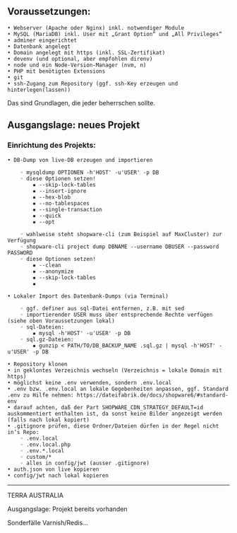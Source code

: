 ## Voraussetzungen:

    • Webserver (Apache oder Nginx) inkl. notwendiger Module
    • MySQL (MariaDB) inkl. User mit „Grant Option“ und „All Privileges“
    • adminer eingerichtet
    • Datenbank angelegt
    • Domain angelegt mit https (inkl. SSL-Zertifikat)
    • devenv (und optional, aber empfohlen direnv)
    • node und ein Node-Version-Manager (nvm, n)
    • PHP mit benötigten Extensions
    • git
    • ssh-Zugang zum Repository (ggf. ssh-Key erzeugen und hinterlegen(lassen))

Das sind Grundlagen, die jeder beherrschen sollte.

## Ausgangslage: neues Projekt

### Einrichtung des Projekts:

    • DB-Dump von live-DB erzeugen und importieren

        ◦ mysqldump OPTIONEN -h'HOST' -u'USER' -p DB
        ◦ diese Optionen setzen!
            ▪ --skip-lock-tables
            ▪ --insert-ignore
            ▪ --hex-blob
            ▪ --no-tablespaces
            ▪ --single-transaction
            ▪ --quick
            ▪ --opt

        ◦ wahlweise steht shopware-cli (zum Beispiel auf MaxCluster) zur Verfügung
        ◦ shopware-cli project dump DBNAME --username DBUSER --password PASSWORD
        ◦ diese Optionen setzen!
            ▪ --clean
            ▪ --anonymize
            ▪ --skip-lock-tables
            ▪ 
          
    • Lokaler Import des Datenbank-Dumps (via Terminal)

        ◦ ggf. definer aus sql-Datei entfernen, z.B. mit sed
        ◦ importierender USER muss über entsprechende Rechte verfügen (siehe oben Voraussetzungen lokal)
        ◦ sql-Dateien:
            ▪ mysql -h'HOST' -u'USER' -p DB
        ◦ sql.gz-Dateien:
            ▪ gunzip < PATH/TO/DB_BACKUP_NAME .sql.gz | mysql -h'HOST' -u'USER' -p DB

    • Repository klonen
    • in geklontes Verzeichnis wechseln (Verzeichnis = lokale Domain mit https)
    • möglichst keine .env verwenden, sondern .env.local
    • .env bzw. .env.local an lokale Gegebenheiten anpassen, ggf. Standard .env zu Hilfe nehmen: https://dateifabrik.de/docs/shopware6/#standard-env
    • darauf achten, daß der Part SHOPWARE_CDN_STRATEGY_DEFAULT=id auskommentiert enthalten ist, da sonst keine Bilder angezeigt werden (falls nach lokal kopiert)
    • .gitignore prüfen, diese Ordner/Dateien dürfen in der Regel nicht in‘s Repo:
        ◦ .env.local
        ◦ .env.local.php
        ◦ .env.*.local
        ◦ custom/*
        ◦ alles in config/jwt (ausser .gitignore)
    • auth.json von live kopieren
    • config/jwt nach lokal kopieren


---

TERRA AUSTRALIA
	



Ausgangslage: Projekt bereits vorhanden

Sonderfälle Varnish/Redis...
